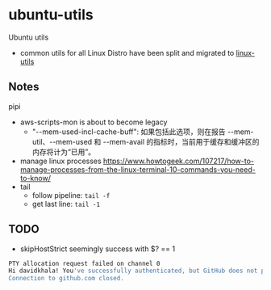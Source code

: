 # ubuntu-utils

Ubuntu utils
  - common utils for all Linux Distro have been split and migrated to [linux-utils](https://github.com/davidkhala/linux-utils)

## Notes
pipi
- aws-scripts-mon is about to become legacy
  - "--mem-used-incl-cache-buff": 如果包括此选项，则在报告 --mem-util、--mem-used 和 --mem-avail 的指标时，当前用于缓存和缓冲区的内存将计为“已用”。 
- manage linux processes https://www.howtogeek.com/107217/how-to-manage-processes-from-the-linux-terminal-10-commands-you-need-to-know/
- tail
  - follow pipeline: `tail -f`
  - get last line: `tail -1`
## TODO
- skipHostStrict seemingly success with $? == 1
```bash
PTY allocation request failed on channel 0
Hi davidkhala! You've successfully authenticated, but GitHub does not provide shell access.
Connection to github.com closed.

```
